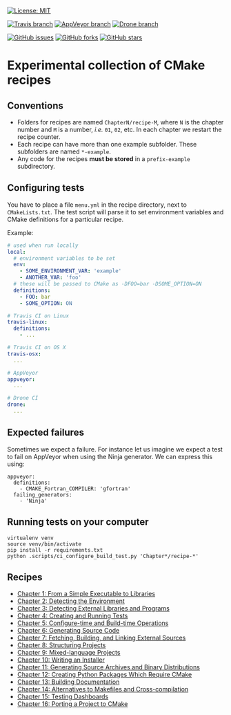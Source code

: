 [![License: MIT](https://img.shields.io/badge/license-MIT-blue.svg?style=flat-square)](https://raw.githubusercontent.com/bast/cmake-recipes/master/LICENSE)

[![Travis branch](https://img.shields.io/travis/bast/cmake-recipes/master.svg?style=flat-square)](https://travis-ci.org/bast/cmake-recipes)
[![AppVeyor branch](https://img.shields.io/appveyor/ci/bast/cmake-recipes/master.svg?style=flat-square)](https://ci.appveyor.com/project/bast/cmake-recipes/branch/master)
[![Drone branch](https://www.drone-ci.science/api/badges/bast/cmake-recipes/status.svg?style=flat-square)](https://www.drone-ci.science/bast/cmake-recipes)

[![GitHub issues](https://img.shields.io/github/issues/bast/cmake-recipes.svg?style=flat-square)](https://github.com/bast/cmake-recipes/issues)
[![GitHub forks](https://img.shields.io/github/forks/bast/cmake-recipes.svg?style=flat-square)](https://github.com/bast/cmake-recipes/network)
[![GitHub stars](https://img.shields.io/github/stars/bast/cmake-recipes.svg?style=flat-square)](https://github.com/bast/cmake-recipes/stargazers)


# Experimental collection of CMake recipes


## Conventions

- Folders for recipes are named `ChapterN/recipe-M`, where `N` is the chapter number and `M` is a number, _i.e._
  `01`, `02`, etc. In each chapter we restart the recipe counter.
- Each recipe can have more than one example subfolder. These subfolders are
  named `*-example`.
- Any code for the recipes **must be stored** in a `prefix-example`
  subdirectory.


## Configuring tests

You have to place a file `menu.yml` in the recipe directory, next to `CMakeLists.txt`.
The test script will parse it to set environment variables and CMake definitions for a particular recipe.

Example:
```yaml
# used when run locally
local:
  # environment variables to be set
  env:
    - SOME_ENVIRONMENT_VAR: 'example'
    - ANOTHER_VAR: 'foo'
  # these will be passed to CMake as -DFOO=bar -DSOME_OPTION=ON
  definitions:
    - FOO: bar
    - SOME_OPTION: ON

# Travis CI on Linux
travis-linux:
  definitions:
    - ...

# Travis CI on OS X
travis-osx:
  ...

# AppVeyor
appveyor:
  ...

# Drone CI
drone:
  ...
```

## Expected failures

Sometimes we expect a failure. For instance let us imagine we expect
a test to fail on AppVeyor when using the Ninja generator. We can express this using:

```
appveyor:
  definitions:
    - CMAKE_Fortran_COMPILER: 'gfortran'
  failing_generators:
    - 'Ninja'
```


## Running tests on your computer

```shell
virtualenv venv
source venv/bin/activate
pip install -r requirements.txt
python .scripts/ci_configure_build_test.py 'Chapter*/recipe-*'
```


## Recipes

- [Chapter 1: From a Simple Executable to Libraries](Chapter01/README.md)
- [Chapter 2: Detecting the Environment](Chapter02/README.md)
- [Chapter 3: Detecting External Libraries and Programs](Chapter03/README.md)
- [Chapter 4: Creating and Running Tests](Chapter04/README.md)
- [Chapter 5: Configure-time and Build-time Operations](Chapter05/README.md)
- [Chapter 6: Generating Source Code](Chapter06/README.md)
- [Chapter 7: Fetching, Building, and Linking External Sources](Chapter07/README.md)
- [Chapter 8: Structuring Projects](Chapter08/README.md)
- [Chapter 9: Mixed-language Projects](Chapter09/README.md)
- [Chapter 10: Writing an Installer](Chapter10/README.md)
- [Chapter 11: Generating Source Archives and Binary Distributions](Chapter11/README.md)
- [Chapter 12: Creating Python Packages Which Require CMake](Chapter12/README.md)
- [Chapter 13: Building Documentation](Chapter03/README.md)
- [Chapter 14: Alternatives to Makefiles and Cross-compilation](Chapter04/README.md)
- [Chapter 15: Testing Dashboards](Chapter15/README.md)
- [Chapter 16: Porting a Project to CMake](Chapter16/README.md)

